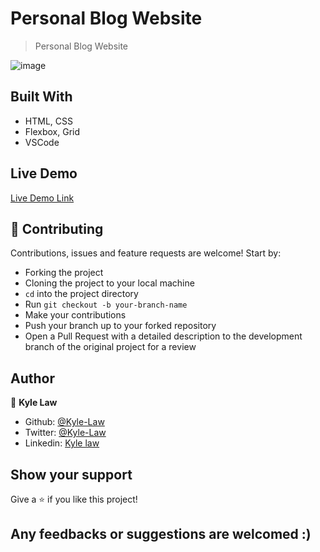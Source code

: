 # Personal Blog Website

> Personal Blog Website

![image](https://user-images.githubusercontent.com/55923773/82445605-b4c9ed80-9ad7-11ea-9cc0-36ffec81a716.png)

## Built With
- HTML, CSS
- Flexbox, Grid
- VSCode

## Live Demo

[Live Demo Link](https://rawcdn.githack.com/Kyle-Law/personal_blog/6b43ee876bbe7d5ddde6916adf83c15fb8e7e202/index.html)

## 🤝 Contributing

Contributions, issues and feature requests are welcome! Start by:
* Forking the project
* Cloning the project to your local machine
* `cd` into the project directory
* Run `git checkout -b your-branch-name`
* Make your contributions
* Push your branch up to your forked repository
* Open a Pull Request with a detailed description to the development branch of the original project for a review

## Author

👤 **Kyle Law**

- Github: [@Kyle-Law](https://github.com/Kyle-Law)
- Twitter: [@Kyle-Law](https://twitter.com/ZhunKhing)
- Linkedin: [Kyle law](https://www.linkedin.com/in/kyle-lawzhunkhing/)

## Show your support

Give a ⭐️ if you like this project!

## Any feedbacks or suggestions are welcomed :)

